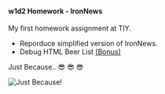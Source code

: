 #### w1d2 Homework - IronNews

My first homework assignment at TIY.

  * Reporduce simplified version of IronNews.
  * Debug HTML Beer List [(Bonus)](https://github.com/jjrajani/w1d2_HW/tree/master/Bonus)



Just Because.. :sunglasses: :sunglasses: :sunglasses:

![Just Because!](http://fillmurray.com/200/300)


